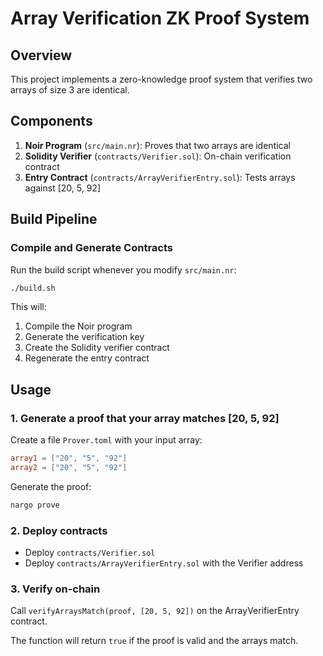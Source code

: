 # Array Verification ZK Proof System

## Overview
This project implements a zero-knowledge proof system that verifies two arrays of size 3 are identical.

## Components

1. **Noir Program** (`src/main.nr`): Proves that two arrays are identical
2. **Solidity Verifier** (`contracts/Verifier.sol`): On-chain verification contract
3. **Entry Contract** (`contracts/ArrayVerifierEntry.sol`): Tests arrays against [20, 5, 92]

## Build Pipeline

### Compile and Generate Contracts
Run the build script whenever you modify `src/main.nr`:
```bash
./build.sh
```

This will:
1. Compile the Noir program
2. Generate the verification key
3. Create the Solidity verifier contract
4. Regenerate the entry contract

## Usage

### 1. Generate a proof that your array matches [20, 5, 92]

Create a file `Prover.toml` with your input array:
```toml
array1 = ["20", "5", "92"]
array2 = ["20", "5", "92"]
```

Generate the proof:
```bash
nargo prove
```

### 2. Deploy contracts
- Deploy `contracts/Verifier.sol`
- Deploy `contracts/ArrayVerifierEntry.sol` with the Verifier address

### 3. Verify on-chain
Call `verifyArraysMatch(proof, [20, 5, 92])` on the ArrayVerifierEntry contract.

The function will return `true` if the proof is valid and the arrays match.